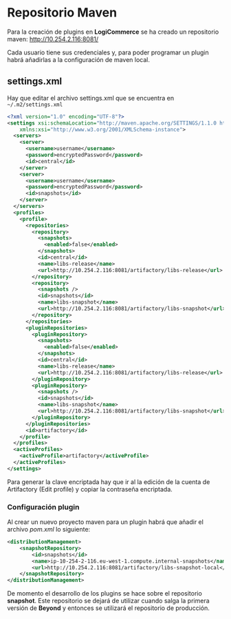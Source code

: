 # Repositorio Maven

Para la creación de plugins en **LogiCommerce** se ha creado un repositorio maven: <http://10.254.2.116:8081/>

Cada usuario tiene sus credenciales y, para poder programar un plugin habrá añadirlas a la configuración de maven local.

## settings.xml

Hay que editar el archivo settings.xml que se encuentra en `~/.m2/settings.xml`

```xml
<?xml version="1.0" encoding="UTF-8"?>
<settings xsi:schemaLocation="http://maven.apache.org/SETTINGS/1.1.0 http://maven.apache.org/xsd/settings-1.1.0.xsd" xmlns="http://maven.apache.org/SETTINGS/1.1.0"
    xmlns:xsi="http://www.w3.org/2001/XMLSchema-instance">
  <servers>
    <server>
      <username>username</username>
      <password>encryptedPassword</password>
      <id>central</id>
    </server>
    <server>
      <username>username</username>
      <password>encryptedPassword</password>
      <id>snapshots</id>
    </server>
  </servers>
  <profiles>
    <profile>
      <repositories>
        <repository>
          <snapshots>
            <enabled>false</enabled>
          </snapshots>
          <id>central</id>
          <name>libs-release</name>
          <url>http://10.254.2.116:8081/artifactory/libs-release</url>
        </repository>
        <repository>
          <snapshots />
          <id>snapshots</id>
          <name>libs-snapshot</name>
          <url>http://10.254.2.116:8081/artifactory/libs-snapshot</url>
        </repository>
      </repositories>
      <pluginRepositories>
        <pluginRepository>
          <snapshots>
            <enabled>false</enabled>
          </snapshots>
          <id>central</id>
          <name>libs-release</name>
          <url>http://10.254.2.116:8081/artifactory/libs-release</url>
        </pluginRepository>
        <pluginRepository>
          <snapshots />
          <id>snapshots</id>
          <name>libs-snapshot</name>
          <url>http://10.254.2.116:8081/artifactory/libs-snapshot</url>
        </pluginRepository>
      </pluginRepositories>
      <id>artifactory</id>
    </profile>
  </profiles>
  <activeProfiles>
    <activeProfile>artifactory</activeProfile>
  </activeProfiles>
</settings>
```

Para generar la clave encriptada hay que ir al la edición de la cuenta de Artifactory (Edit profile) y copiar la contraseña encriptada.

### Configuración plugin

Al crear un nuevo proyecto maven para un plugin habrá que añadir el archivo *pom.xml* lo siguiente:

```xml
<distributionManagement>
    <snapshotRepository>
        <id>snapshots</id>
        <name>ip-10-254-2-116.eu-west-1.compute.internal-snapshots</name>
        <url>http://10.254.2.116:8081/artifactory/libs-snapshot-local</url>
    </snapshotRepository>
</distributionManagement>
```

De momento el desarrollo de los plugins se hace sobre el repositorio **snapshot**. Este repositorio se dejará de utilizar cuando salga la primera versión de **Beyond** y entonces se utilizará el repositorio de producción.
